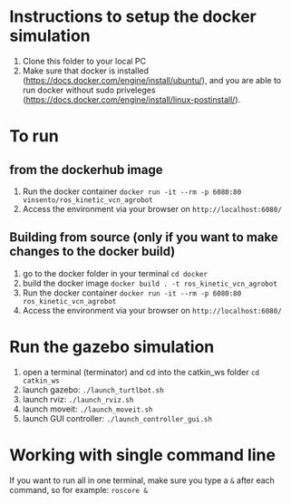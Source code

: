 # Instructions to setup the docker simulation

1. Clone this folder to your local PC
2. Make sure that docker is installed (https://docs.docker.com/engine/install/ubuntu/), and you are able to run docker without sudo priveleges (https://docs.docker.com/engine/install/linux-postinstall/).

# To run
## from the dockerhub image
1. Run the docker container `docker run -it --rm -p 6080:80 vinsento/ros_kinetic_vcn_agrobot`
2. Access the environment via your browser on `http://localhost:6080/`

## Building from source (only if you want to make changes to the docker build)
1. go to the docker folder in your terminal `cd docker`
2. build the docker image `docker build . -t ros_kinetic_vcn_agrobot`
3. Run the docker container `docker run -it --rm -p 6080:80 ros_kinetic_vcn_agrobot`
4. Access the environment via your browser on `http://localhost:6080/`

# Run the gazebo simulation
1. open a terminal (terminator) and cd into the catkin_ws folder `cd catkin_ws`
2. launch gazebo: `./launch_turtlbot.sh`
3. launch rviz: `./launch_rviz.sh`
4. launch moveit: `./launch_moveit.sh`
5. launch GUI controller: `./launch_controller_gui.sh`

# Working with single command line
If you want to run all in one terminal, make sure you type a `&` after each command, so for example: `roscore &`
